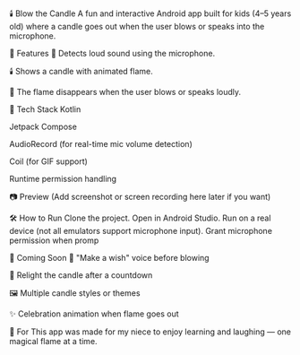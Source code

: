 🕯️ Blow the Candle
A fun and interactive Android app built for kids (4–5 years old) where a candle goes out when the user blows or speaks into the microphone.

📱 Features
🎤 Detects loud sound using the microphone.

🕯️ Shows a candle with animated flame.

💨 The flame disappears when the user blows or speaks loudly.

🧰 Tech Stack
Kotlin

Jetpack Compose

AudioRecord (for real-time mic volume detection)

Coil (for GIF support)

Runtime permission handling

📷 Preview
(Add screenshot or screen recording here later if you want)

🛠️ How to Run
Clone the project.
Open in Android Studio.
Run on a real device (not all emulators support microphone input).
Grant microphone permission when promp

🚀 Coming Soon
🎂 "Make a wish" voice before blowing

🔁 Relight the candle after a countdown

🖼️ Multiple candle styles or themes

✨ Celebration animation when flame goes out

👧 For
This app was made for my niece to enjoy learning and laughing — one magical flame at a time.
